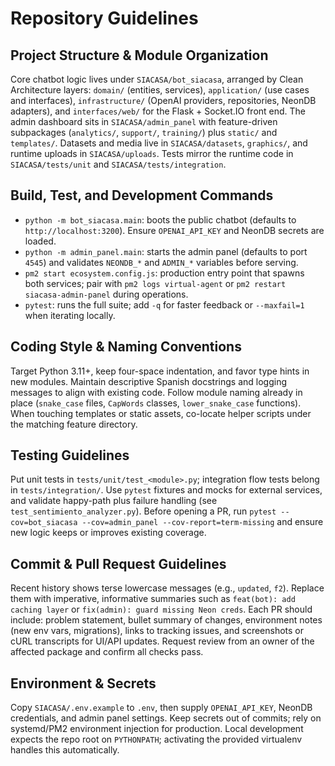 # Repository Guidelines

## Project Structure & Module Organization
Core chatbot logic lives under `SIACASA/bot_siacasa`, arranged by Clean Architecture layers: `domain/` (entities, services), `application/` (use cases and interfaces), `infrastructure/` (OpenAI providers, repositories, NeonDB adapters), and `interfaces/web/` for the Flask + Socket.IO front end. The admin dashboard sits in `SIACASA/admin_panel` with feature-driven subpackages (`analytics/`, `support/`, `training/`) plus `static/` and `templates/`. Datasets and media live in `SIACASA/datasets`, `graphics/`, and runtime uploads in `SIACASA/uploads`. Tests mirror the runtime code in `SIACASA/tests/unit` and `SIACASA/tests/integration`.

## Build, Test, and Development Commands
- `python -m bot_siacasa.main`: boots the public chatbot (defaults to `http://localhost:3200`). Ensure `OPENAI_API_KEY` and NeonDB secrets are loaded.
- `python -m admin_panel.main`: starts the admin panel (defaults to port `4545`) and validates `NEONDB_*` and `ADMIN_*` variables before serving.
- `pm2 start ecosystem.config.js`: production entry point that spawns both services; pair with `pm2 logs virtual-agent` or `pm2 restart siacasa-admin-panel` during operations.
- `pytest`: runs the full suite; add `-q` for faster feedback or `--maxfail=1` when iterating locally.

## Coding Style & Naming Conventions
Target Python 3.11+, keep four-space indentation, and favor type hints in new modules. Maintain descriptive Spanish docstrings and logging messages to align with existing code. Follow module naming already in place (`snake_case` files, `CapWords` classes, `lower_snake_case` functions). When touching templates or static assets, co-locate helper scripts under the matching feature directory.

## Testing Guidelines
Put unit tests in `tests/unit/test_<module>.py`; integration flow tests belong in `tests/integration/`. Use `pytest` fixtures and mocks for external services, and validate happy-path plus failure handling (see `test_sentimiento_analyzer.py`). Before opening a PR, run `pytest --cov=bot_siacasa --cov=admin_panel --cov-report=term-missing` and ensure new logic keeps or improves existing coverage.

## Commit & Pull Request Guidelines
Recent history shows terse lowercase messages (e.g., `updated`, `f2`). Replace them with imperative, informative summaries such as `feat(bot): add caching layer` or `fix(admin): guard missing Neon creds`. Each PR should include: problem statement, bullet summary of changes, environment notes (new env vars, migrations), links to tracking issues, and screenshots or cURL transcripts for UI/API updates. Request review from an owner of the affected package and confirm all checks pass.

## Environment & Secrets
Copy `SIACASA/.env.example` to `.env`, then supply `OPENAI_API_KEY`, NeonDB credentials, and admin panel settings. Keep secrets out of commits; rely on systemd/PM2 environment injection for production. Local development expects the repo root on `PYTHONPATH`; activating the provided virtualenv handles this automatically.
